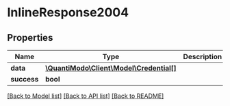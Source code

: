 # InlineResponse2004

## Properties
Name | Type | Description | Notes
------------ | ------------- | ------------- | -------------
**data** | [**\QuantiModo\Client\Model\Credential[]**](Credential.md) |  | [optional]
**success** | **bool** |  | [optional] 

[[Back to Model list]](../README.md#documentation-for-models) [[Back to API list]](../README.md#documentation-for-api-endpoints) [[Back to README]](../README.md)


